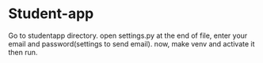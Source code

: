 # Student-app

Go to studentapp directory.
open settings.py
at the end of file, enter your email and password(settings to send email).
now, make venv and activate it then run.
